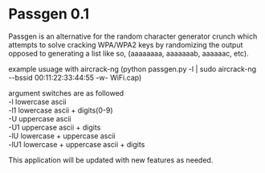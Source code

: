 # Passgen 0.1
Passgen is an alternative for the random character generator crunch which attempts to solve cracking WPA/WPA2 keys by randomizing the output opposed to generating a list like so, (aaaaaaaa, aaaaaaab, aaaaaac, etc).


example usuage with aircrack-ng (python passgen.py -l | sudo aircrack-ng --bssid 00:11:22:33:44:55 -w- WiFi.cap)

argument switches are as followed
<br>
-l lowercase ascii
<br>
-l1 lowercase ascii + digits(0-9)
<br>
-U uppercase ascii
<br>
-U1 uppercase ascii + digits
<br>
-lU lowercase + uppercase ascii
<br>
-lU1 lowercase + uppercase ascii + digits

This application will be updated with new features as needed.

